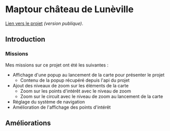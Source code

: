 # Maptour château de Lunèville

<script setup>
import CustomContainer from '/components/CustomContainer.vue'
</script>

<custom-container type="info">
<p>
<a target="_blank" href="https://webcarto.infogeo54.fr/index.php/view/map?repository=public&project=maptour_chateau_luneville">Lien vers le projet</a> <i>(version publique)</i>.
</p>
</custom-container>

## Introduction

### Missions

Mes missions sur ce projet ont été les suivantes :
- Affichage d'une popup au lancement de la carte pour présenter le projet
    - Contenu de la popup récupéré depuis l'api du projet
- Ajout des niveaux de zoom sur les éléments de la carte
    - Zoom sur les points d'intérêt avec le niveau de zoom
    - Zoom sur le circuit avec le niveau de zoom au lancement de la carte
- Réglage du système de navigation
- Amélioration de l'affichage des points d'intérêt

## Améliorations